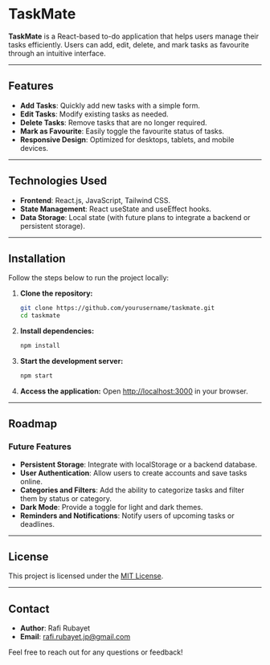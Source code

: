 # TaskMate

**TaskMate** is a React-based to-do application that helps users manage their tasks efficiently. Users can add, edit, delete, and mark tasks as favourite through an intuitive interface. 

---

## Features

- **Add Tasks**: Quickly add new tasks with a simple form.
- **Edit Tasks**: Modify existing tasks as needed.
- **Delete Tasks**: Remove tasks that are no longer required.
- **Mark as Favourite**: Easily toggle the favourite status of tasks.
- **Responsive Design**: Optimized for desktops, tablets, and mobile devices.

---

## Technologies Used

- **Frontend**: React.js, JavaScript, Tailwind CSS.
- **State Management**: React useState and useEffect hooks.
- **Data Storage**: Local state (with future plans to integrate a backend or persistent storage).
---

## Installation

Follow the steps below to run the project locally:

1. **Clone the repository:**
   ```bash
   git clone https://github.com/yourusername/taskmate.git
   cd taskmate
   ```

2. **Install dependencies:**
   ```bash
   npm install
   ```

3. **Start the development server:**
   ```bash
   npm start
   ```

4. **Access the application:**
   Open [http://localhost:3000](http://localhost:3000) in your browser.

---

## Roadmap

### Future Features

- **Persistent Storage**: Integrate with localStorage or a backend database.
- **User Authentication**: Allow users to create accounts and save tasks online.
- **Categories and Filters**: Add the ability to categorize tasks and filter them by status or category.
- **Dark Mode**: Provide a toggle for light and dark themes.
- **Reminders and Notifications**: Notify users of upcoming tasks or deadlines.

---

## License

This project is licensed under the [MIT License](LICENSE).

---

## Contact

- **Author**: Rafi Rubayet  
- **Email**: [rafi.rubayet.jp@gmail.com](mailto:rafi.rubayet.jp@gmail.com)  

Feel free to reach out for any questions or feedback!
